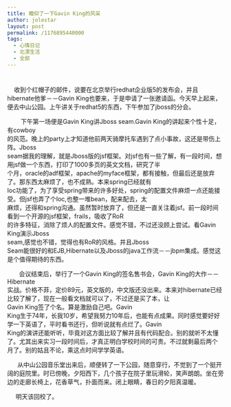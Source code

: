 ```yaml
---
title: 瞻仰了一下Gavin King的风采
author: jolestar
layout: post
permalink: /1176895440000
tags:
  - 心情日记
  - 北漂生活
  - 全部
---
```

# 

    收到个红帽子的邮件，说要在北京举行redhat企业版5的发布会，并且hibernate他爹－－Gavin King也要来，于是申请了一张邀请函。今天早上起来，便去中山公园。上午讲关于redhat5的东西，下午参加了jboss的分会。 

        下午第一场便是Gavin King讲Jboss seam.Gavin King的讲起来个性十足，有cowboy  
的风范。晚上的party上才知道他前两天骑摩托车遇到了点小事故，这还是带伤上阵。Jboss  
seam据我的理解，就是Jboss版的jsf框架。对jsf也有一些了解，有一段时间，想用jsf做一个东西，打印了1000多页的英文文档，研究了半  
个月，oracle的adf框架，apache的myface框架，都有接触，但最后还是放弃了。那东西太麻烦了，也不成熟。本来spring已经就有  
Ioc功能了，为了享受spring带来的许多好处，spring的配置文件麻烦一点还能接受。但jsf也弄了个Ioc,也整一堆bean，配来配去，太  
麻烦，还得和spring沟通。虽然暂时放弃了，但还是一直关注着jsf。前一段时间看到一个开源的jsf框架，frails，吸收了RoR  
的许多特征，消除了烦人的配置文件。感觉不错，不过还没顾上尝试。看Gavin King演示Jboss  
seam,感觉也不错，觉得也有RoR的风格。并且Jboss  
Seam能很好的和EJB,Hibernate以及Jboss的java工作流－－jbpm集成。感觉这是个值得期待的东西。

       会议结束后，举行了一个Gavin King的签名售书会，Gavin King的大作－－Hibernate  
实战。价格不菲，定价89元，英文版的，中文版还没出来。本来对hibernate已经比较了解了，现在一般看文档就可以了，不过还是买了本，让  
Gavin King签了个名。算是激励自己吧。Gavin  
King生于74年，长我10岁，希望我努力10年后，也能有点成果。同时感觉要好好学一下英语了，平时看书还行，但听说就有点烂了。Gavin  
King的演讲还能听听，毕竟对这方面比较了解并且有代码配合。别的就听不太懂了。尤其出来实习一段时间后，才真正明白学校时间的可贵。不过就剩最后两个  
月了。别的姑且不论，乘这点时间学学英语。

      从中山公园音乐堂出来后，顺便转了一下公园，随意穿行，不觉到了一个挺开阔的庭院里。时已傍晚，夕阳西下，几个孩子在院子里玩滑轮，笑声朗朗。坐在旁边的走廊长椅上，花香草气，扑面而来。闭上眼睛，春日的夕阳真温暖。

     明天该回校了。
